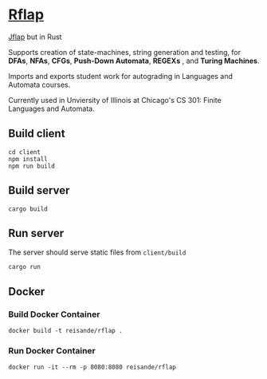 # [Rflap](https://rflap.acmuic.app/)

[Jflap](http://www.jflap.org/)  but in Rust

Supports creation of state-machines, string generation and testing, for **DFAs**, **NFAs**, **CFGs**, **Push-Down Automata**, **REGEXs** , and **Turing Machines**. 

Imports and exports student work for autograding in Languages and Automata courses.

Currently used in Unviersity of Illinois at Chicago's CS 301: Finite Languages and Automata.

## Build client
```
cd client
npm install
npm run build
```

## Build server
```
cargo build
```

## Run server
The server should serve static files from `client/build`
```
cargo run
```

## Docker
### Build Docker Container
```
docker build -t reisande/rflap .
```

### Run Docker Container
```
docker run -it --rm -p 8080:8080 reisande/rflap
```
